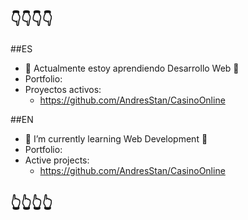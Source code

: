 ## 👇👇👇👇

<!--
**ECiro8/ECiro8** is a ✨ _special_ ✨ repository because its `README.md` (this file) appears on your GitHub profile.

Here are some ideas to get you started:

- 🔭 I’m currently working on ...
 ...
- 👯 I’m looking to collaborate on ...
- 🤔 I’m looking for help with ...
- 💬 Ask me about ...
- 📫 How to reach me: ...
- 😄 Pronouns: ...
- ⚡ Fun fact: ...
-->
##ES
- 🌱 Actualmente estoy aprendiendo Desarrollo Web 🌱
- Portfolio:
- Proyectos activos:
   - https://github.com/AndresStan/CasinoOnline


##EN
- 🌱 I’m currently learning Web Development 🌱
- Portfolio:
- Active projects:
  - https://github.com/AndresStan/CasinoOnline
 
## 👆👆👆👆
